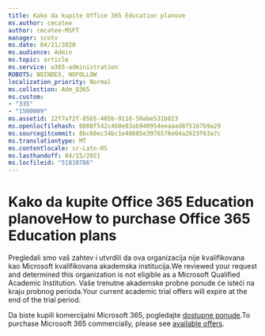 ```yaml
---
title: Kako da kupite Office 365 Education planove
ms.author: cmcatee
author: cmcatee-MSFT
manager: scotv
ms.date: 04/21/2020
ms.audience: Admin
ms.topic: article
ms.service: o365-administration
ROBOTS: NOINDEX, NOFOLLOW
localization_priority: Normal
ms.collection: Adm_O365
ms.custom:
- "335"
- "1500009"
ms.assetid: 22f7af2f-85b5-405b-9116-50abe531b023
ms.openlocfilehash: 0808f542c460e83ab940954eeaaad8f5167b9a29
ms.sourcegitcommit: 8bc60ec34bc1e40685e3976576e04a2623f63a7c
ms.translationtype: MT
ms.contentlocale: sr-Latn-RS
ms.lasthandoff: 04/15/2021
ms.locfileid: "51810786"
---
```

# <a name="how-to-purchase-office-365-education-plans"></a><span data-ttu-id="9ae06-102">Kako da kupite Office 365 Education planove</span><span class="sxs-lookup"><span data-stu-id="9ae06-102">How to purchase Office 365 Education plans</span></span>

<span data-ttu-id="9ae06-103">Pregledali smo vaš zahtev i utvrdili da ova organizacija nije kvalifikovana kao Microsoft kvalifikovana akademska institucija.</span><span class="sxs-lookup"><span data-stu-id="9ae06-103">We reviewed your request and determined this organization is not eligible as a Microsoft Qualified Academic Institution.</span></span> <span data-ttu-id="9ae06-104">Vaše trenutne akademske probne ponude će isteći na kraju probnog perioda.</span><span class="sxs-lookup"><span data-stu-id="9ae06-104">Your current academic trial offers will expire at the end of the trial period.</span></span>
  
<span data-ttu-id="9ae06-105">Da biste kupili komercijalni Microsoft 365, pogledajte [dostupne ponude](https://go.microsoft.com/fwlink/p/?linkid=868433).</span><span class="sxs-lookup"><span data-stu-id="9ae06-105">To purchase Microsoft 365 commercially, please see [available offers](https://go.microsoft.com/fwlink/p/?linkid=868433).</span></span>  
